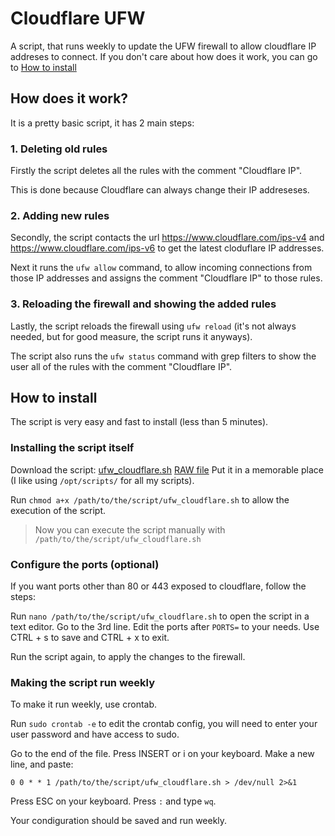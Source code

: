 # Cloudflare UFW
A script, that runs weekly to update the UFW firewall to allow cloudflare IP addreses to connect.
If you don't care about how does it work, you can go to [How to install](#how-to-install)
## How does it work?
It is a pretty basic script, it has 2 main steps:
### 1. Deleting old rules
Firstly the script deletes all the rules with the comment "Cloudflare IP".

This is done because Cloudflare can always change their IP addreseses.
### 2. Adding new rules
Secondly, the script contacts the url https://www.cloudflare.com/ips-v4 and https://www.cloudflare.com/ips-v6 to get the latest cloduflare IP addresses.

Next it runs the `ufw allow` command, to allow incoming connections from those IP addresses and assigns the comment "Cloudflare IP" to those rules.
### 3. Reloading the firewall and showing the added rules
Lastly, the script reloads the firewall using `ufw reload` (it's not always needed, but for good measure, the script runs it anyways).

The script also runs the `ufw status` command with grep filters to show the user all of the rules with the comment "Cloudflare IP".
## How to install
The script is very easy and fast to install (less than 5 minutes).
### Installing the script itself
Download the script: [ufw_cloudflare.sh](./ufw_cloudflare.sh) [RAW file](https://raw.githubusercontent.com/PLGameClub-code/Cloudflare-UFW/main/ufw_cloudflare.sh)
Put it in a memorable place (I like using `/opt/scripts/` for all my scripts).

Run `chmod a+x /path/to/the/script/ufw_cloudflare.sh` to allow the execution of the script.

> Now you can execute the script manually with `/path/to/the/script/ufw_cloudflare.sh`

### Configure the ports (optional)
If you want ports other than 80 or 443 exposed to cloudflare, follow the steps:

Run `nano /path/to/the/script/ufw_cloudflare.sh` to open the script in a text editor.
Go to the 3rd line.
Edit the ports after `PORTS=` to your needs.
Use CTRL + s to save and CTRL + x to exit.

Run the script again, to apply the changes to the firewall.
### Making the script run weekly
To make it run weekly, use crontab.

Run `sudo crontab -e` to edit the crontab config, you will need to enter your user password and have access to sudo.

Go to the end of the file.
Press INSERT or i on your keyboard.
Make a new line, and paste:
```
0 0 * * 1 /path/to/the/script/ufw_cloudflare.sh > /dev/null 2>&1
```

Press ESC on your keyboard.
Press `:` and type `wq`.

Your condiguration should be saved and run weekly.

